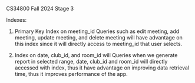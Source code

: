 CS34800 Fall 2024 Stage 3

Indexes:
1. Primary Key Index on meeting_id
Queries such as edit meeting, add meeting, update meeting, and delete meeting will have advantage on this index since it will directly access to meeting_id that user selects.

2. Index on date, club_id, and room_id will
Queries when we generate report in selected range, date, club_id and room_id will directly accessed with index, thus it have advantage on improving data retrieval time, thus it improves performance of the app.